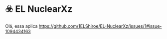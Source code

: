 # :biohazard:	 EL NuclearXz
Olá, essa aplica
https://github.com/1ELShiroe/EL-NuclearXz/issues/1#issue-1094434163
